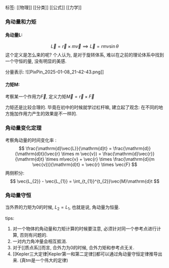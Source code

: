 标签: [[物理]] [[分类]] [[公式]] [[力学]]
### 角动量和力矩

#### 角动量L: 
$$
\vec{L} = \vec{r} \times m \vec{v} \implies \vec{L} = rmv\sin{\theta}
$$
这个定义是怎么来的呢? 个人认为, 是对于旋转体系, 难以在之前的理论体系中找到一个守恒的量, 没有明显的美感. 

分量表示: 
![[PixPin_2025-01-08_21-42-43.png]]

#### 力矩M: 

考察某一个作用力$\vec{F}$, 定义力矩$\vec{M} = \vec{r} \times \vec{F}$

力矩还是比较合理的. 毕竟在初中的时候就学过杠杆嘛, 建立起了观念: 在不同的地方施加作用力产生的效果是不一样的. 

### 角动量变化定理

考察角动量的时间变化率 :
$$
\frac{\mathrm{d}\vec{L}}{\mathrm{d}t} = \frac{\mathrm{d}}{\mathrm{d}t}(\vec{r} \times m \vec{v}) = \frac{\mathrm{d}\vec{r}}{\mathrm{d}t} \times m\vec{v} + \vec{r} \times \frac{\mathrm{d}(m \vec{v})}{\mathrm{d}t} = \vec{r} \times \vec{F}
$$
两侧积分: 
$$
\vec{L_{2}} - \vec{L_{1}} = \int_{t_{1}}^{t_{2}}\vec{M}\mathrm{d}t
$$

### 角动量守恒

当外界的力矩为0的时候, $L_{2} = L_{1}$, 也就是说, 角动量为恒量. 

tips: 
1. 对一个物体的角动量和力矩计算的时候要注意, 必须针对同一个参考点进行计算, 否则有问题的. 
2. 一对内力角冲量会相互抵消. 
3. 对于[[质点系]]而言, 合外力为0的时候, 合外力矩和参考点无关. 
4. [[Kepler三大定律|Kepler第一和第二定律]]都可以通过角动量守恒定律推导出来. (真tm是一个伟大的定律)